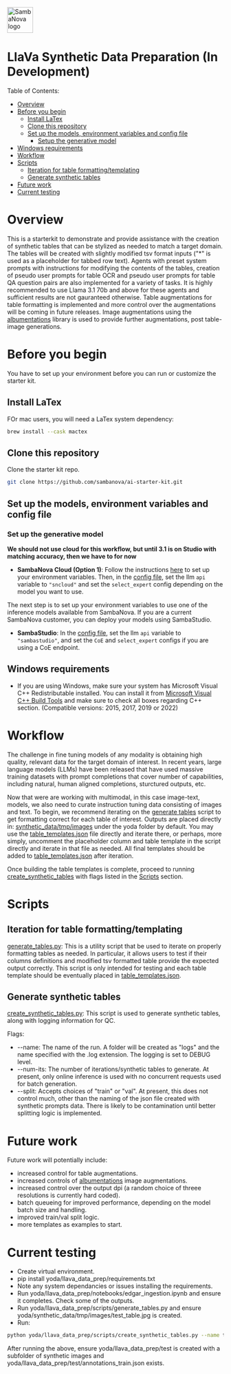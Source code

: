 
<a href="https://sambanova.ai/">
<picture>
 <source media="(prefers-color-scheme: dark)" srcset="../../images/SambaNova-light-logo-1.png" height="60">
  <img alt="SambaNova logo" src="../images/SambaNova-dark-logo-1.png" height="60">
</picture>
</a>

LlaVa Synthetic Data Preparation (In Development)
======================

Table of Contents:

<!-- TOC -->
- [Overview](#overview)
- [Before you begin](#before-you-begin)
    - [Install LaTex](#install-latex)
    - [Clone this repository](#clone-this-repository)
    - [Set up the models, environment variables and config file](#set-up-the-models-environment-variables-and-config-file)
        - [Setup the generative model](#set-up-the-generative-model)
- [Windows requirements](#windows-requirements)
- [Workflow](#workflow)
- [Scripts](#scripts)
    - [Iteration for table formatting/templating](#iteration-for-table-formattingtemplating)
    - [Generate synthetic tables](#generate-synthetic-tables)
- [Future work](#future-work)
- [Current testing](#current-testing)

# Overview

This is a starterkit to demonstrate and provide assistance with the creation of synthetic tables that can be stylized as needed to match a target domain.  The tables will be created with slightly modified tsv format inputs ("*" is used as a placeholder for tabbed row text).  Agents with preset system prompts with instructions for modifying the contents of the tables, creation of pseudo user prompts for table OCR and pseudo user prompts for table QA question pairs are also implemented for a variety of tasks.  It is highly recommended to use Llama 3.1 70b and above for these agents and sufficient results are not gauranteed otherwise.  Table augmentations for table formatting is implemented and more control over the augmentations will be coming in future releases.  Image augmentations using the [albumentations](https://albumentations.ai/) library is used to provide further augmentations, post table-image generations.  

# Before you begin

You have to set up your environment before you can run or customize the starter kit.

## Install LaTex

FOr mac users, you will need a LaTex system dependency:

```bash
brew install --cask mactex
```

## Clone this repository

Clone the starter kit repo.

```bash
git clone https://github.com/sambanova/ai-starter-kit.git
```

## Set up the models, environment variables and config file

### Set up the generative model

**We should not use cloud for this workflow, but until 3.1 is on Studio with matching accuracy, then we have to for now**
- **SambaNova Cloud (Option 1)**: Follow the instructions [here](../README.md#use-sambanova-cloud-option-1) to set up your environment variables.
    Then, in the [config file](./config.yaml), set the llm `api` variable to `"sncloud"` and set the `select_expert` config depending on the model you want to use.

The next step is to set up your environment variables to use one of the inference models available from SambaNova. If you are a current SambaNova customer, you can deploy your models using SambaStudio.

- **SambaStudio**: In the [config file](./config.yaml), set the llm `api` variable to `"sambastudio"`, and set the `CoE` and `select_expert` configs if you are using a CoE endpoint.

## Windows requirements

- If you are using Windows, make sure your system has Microsoft Visual C++ Redistributable installed. You can install it from [Microsoft Visual C++ Build Tools](https://visualstudio.microsoft.com/visual-cpp-build-tools/) and make sure to check all boxes regarding C++ section. (Compatible versions: 2015, 2017, 2019 or 2022)

# Workflow

The challenge in fine tuning models of any modality is obtaining high quality, relevant data for the target domain of interest.  In recent years, large language models (LLMs) have been released that have used massive training datasets with prompt completions that cover number of capabilities, including natural, human aligned completions, sturctured outputs, etc.  

Now that were are working with multimodal, in this case image-text, models, we also need to curate instruction tuning data consisting of images and text.  To begin, we recommend iterating on the [generate tables](./scripts/generate_tables.py) script to get formatting correct for each table of interest.  Outputs are placed directly in: [synthetic_data/tmp/images](./../synthetic_data/tmp/images/) under the yoda folder by default.  You may use the [table_templates.json](./table_templates/table_templates.json) file directly and iterate there, or perhaps, more simply, uncomment the placeholder column and table template in the script directly and iterate in that file as needed.  All final templates should be added to [table_templates.json](#./../table_templates/table_templates.json) after iteration.  

Once building the table templates is complete, proceed to running [create_synthetic_tables](./scripts/create_synthetic_tables.py) with flags listed in the [Scripts](#scripts) section.

# Scripts

## Iteration for table formatting/templating

[generate_tables.py](./scripts/generate_tables.py):  This is a utility script that be used to iterate on properly formatting tables as needed.  In particular, it allows users to test if their columns definitions and modified tsv formatted table provide the expected output correctly.  This script is only intended for testing and each table template should be eventually placed in [table_templates.json](./table_templates/table_templates.json).

## Generate synthetic tables

[create_synthetic_tables.py](./scripts/create_synthetic_tables.py): This script is used to generate synthetic tables, along with logging information for QC.  

Flags:
 - --name: The name of the run.  A folder will be created as "logs" and the name specified with the .log extension.  The logging is set to DEBUG level.
 - --num-its: The number of iterations/synthetic tables to generate.  At present, only online inference is used with no concurrent requests used for batch generation.  
 - --split: Accepts choices of "train" or "val".  At present, this does not control much, other than the naming of the json file created with synthetic prompts data.  There is likely to be contamination until better splitting logic is implemented.



# Future work

Future work will potentially include:
- increased control for table augmentations.
- increased controls of [albumentations](https://albumentations.ai/) image augmentations.
- increased control over the output dpi (a random choice of threee resolutions is currently hard coded).
- batch queueing for improved performance, depending on the model batch size and handling.
- improved train/val split logic.
- more templates as examples to start.

# Current testing

- Create virtual environment.
- pip install yoda/llava_data_prep/requirements.txt
- Note any system dependancies or issues installing the requirements.
- Run yoda/llava_data_prep/notebooks/edgar_ingestion.ipynb and ensure it completes.  Check some of the outputs.
- Run yoda/llava_data_prep/scripts/generate_tables.py and ensure yoda/synthetic_data/tmp/images/test_table.jpg is created.
- Run:
```bash
python yoda/llava_data_prep/scripts/create_synthetic_tables.py --name test --num-its 4
```

After running the above, ensure yoda/llava_data_prep/test is created with a subfolder of synthetic images and yoda/llava_data_prep/test/annotations_train.json exists.